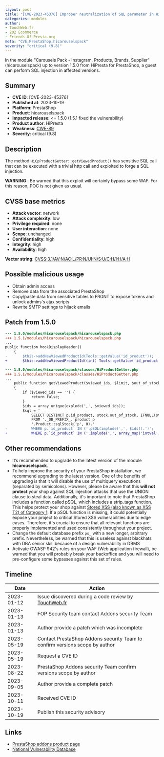 ```yaml
---
layout: post
title: "[CVE-2023-45376] Improper neutralization of SQL parameter in HiPresta - Carousels Pack - Instagram, Products, Brands, Supplier module for PrestaShop"
categories: modules
author:
- TouchWeb.fr
- 202 Ecommerce
- Friends-Of-Presta.org
meta: "CVE,PrestaShop,hicarouselspack"
severity: "critical (9.8)"
---
```


In the module "Carousels Pack - Instagram, Products, Brands, Supplier" (hicarouselspack) up to version 1.5.0 from HiPresta for PrestaShop, a guest can perform SQL injection in affected versions.

## Summary

* **CVE ID**: [CVE-2023-45376]
* **Published at**: 2023-10-19
* **Platform**: PrestaShop
* **Product**: hicarouselspack
* **Impacted release**: <= 1.5.0 (1.5.1 fixed the vulnerability)
* **Product author**: HiPresta
* **Weakness**: [CWE-89](https://cwe.mitre.org/data/definitions/89.html)
* **Severity**: critical (9.8)

## Description

The method `HiCpProductGetter::getViewedProduct()` has sensitive SQL call that can be executed with a trivial http call and exploited to forge a SQL injection.

**WARNING** : Be warned that this exploit will certainly bypass some WAF. For this reason, POC is not given as usual.

## CVSS base metrics

* **Attack vector**: network
* **Attack complexity**: low
* **Privilege required**: none
* **User interaction**: none
* **Scope**: unchanged
* **Confidentiality**: high
* **Integrity**: high
* **Availability**: high

**Vector string**: [CVSS:3.1/AV:N/AC:L/PR:N/UI:N/S:U/C:H/I:H/A:H](https://nvd.nist.gov/vuln-metrics/cvss/v3-calculator?vector=AV:N/AC:L/PR:N/UI:N/S:U/C:H/I:H/A:H)

## Possible malicious usage

* Obtain admin access
* Remove data from the associated PrestaShop
* Copy/paste data from sensitive tables to FRONT to expose tokens and unlock admins's ajax scripts
* Rewrite SMTP settings to hijack emails


## Patch from 1.5.0

```diff
--- 1.5.0/modules/hicarouselspack/hicarouselspack.php
+++ 1.5.1/modules/hicarouselspack/hicarouselspack.php
...
public function hookDisplayHeader()
    {
-       $this->addNewViewedProductId(Tools::getValue('id_product'));
+       $this->addNewViewedProductId((int) Tools::getValue('id_product'));

```

```diff
--- 1.5.0/modules/hicarouselspack/classes/HiProductGetter.php
+++ 1.5.1/modules/hicarouselspack/classes/HiProductGetter.php
...
    public function getViewedProduct($viewed_ids, $limit, $out_of_stock = false)
    {
        if ($viewed_ids == '') {
            return false;
        }
        $ids = array_unique(explode(',', $viewed_ids));
        $sql = '
            SELECT DISTINCT p.id_product, stock.out_of_stock, IFNULL(stock.quantity, 0) as quantity 
            FROM '._DB_PREFIX_.'product p
            '.Product::sqlStock('p', 0).'
-           WHERE p.`id_product` IN ('.pSQL(implode(',', $ids)).')';
+           WHERE p.`id_product` IN ('.implode(',', array_map('intval', $ids)).')';

```

## Other recommendations

* It’s recommended to upgrade to the latest version of the module **hicarouselspack**.
* To help improve the security of your PrestaShop installation, we recommend upgrading to the latest version. One of the benefits of upgrading is that it will disable the use of multiquery executions (separated by semicolons). However, please be aware that this **will not protect** your shop against SQL injection attacks that use the UNION clause to steal data. Additionally, it's important to note that PrestaShop includes a function called pSQL, which includes a strip_tags function. This helps protect your shop against [Stored XSS (also known as XSS T2) of Category 1](https://security.friendsofpresta.org/modules/2023/02/07/stored-xss.html). If a pSQL function is missing, it could potentially expose your project to critical Stored XSS vulnerabilities due to edge cases. Therefore, it's crucial to ensure that all relevant functions are properly implemented and used consistently throughout your project.
* Change the default database prefix `ps_` with a new longer, arbitrary prefix. Nevertheless, be warned that this is useless against blackhats with DBA senior skill because of a design vulnerability in DBMS
* Activate OWASP 942's rules on your WAF (Web application firewall), be warned that you will probably break your backoffice and you will need to pre-configure some bypasses against this set of rules.

## Timeline

| Date | Action |
|--|--|
| 2023-01-12 | Issue discovered during a code review by [TouchWeb.fr](https://www.touchweb.fr) |
| 2023-01-13 | FOP Security team contact Addons security Team |
| 2023-01-13 | Author provide a patch which was incomplete |
| 2023-05-19 | Contact PrestaShop Addons security Team to confirm versions scope by author |
| 2023-05-19 | Request a CVE ID |
| 2023-08-22 | PrestaShop Addons security Team confirm versions scope by author |
| 2023-09-05 | Author provide a complete patch |
| 2023-10-11 | Received CVE ID |
| 2023-10-19 | Publish this security advisory |

## Links

* [PrestaShop addons product page](https://addons.prestashop.com/en/sliders-galleries/20410-carousels-pack-instagram-products-brands-supplier.html)
* [National Vulnerability Database](https://nvd.nist.gov/vuln/detail/CVE-2023-45376)
